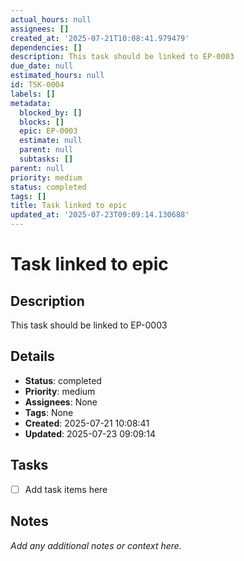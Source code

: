 ```yaml
---
actual_hours: null
assignees: []
created_at: '2025-07-21T10:08:41.979479'
dependencies: []
description: This task should be linked to EP-0003
due_date: null
estimated_hours: null
id: TSK-0004
labels: []
metadata:
  blocked_by: []
  blocks: []
  epic: EP-0003
  estimate: null
  parent: null
  subtasks: []
parent: null
priority: medium
status: completed
tags: []
title: Task linked to epic
updated_at: '2025-07-23T09:09:14.130688'
---
```


# Task linked to epic

## Description
This task should be linked to EP-0003

## Details
- **Status**: completed
- **Priority**: medium
- **Assignees**: None
- **Tags**: None
- **Created**: 2025-07-21 10:08:41
- **Updated**: 2025-07-23 09:09:14

## Tasks
- [ ] Add task items here

## Notes
_Add any additional notes or context here._

